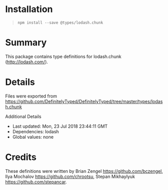 # Installation
> `npm install --save @types/lodash.chunk`

# Summary
This package contains type definitions for lodash.chunk (http://lodash.com/).

# Details
Files were exported from https://github.com/DefinitelyTyped/DefinitelyTyped/tree/master/types/lodash.chunk

Additional Details
 * Last updated: Mon, 23 Jul 2018 23:44:11 GMT
 * Dependencies: lodash
 * Global values: none

# Credits
These definitions were written by Brian Zengel <https://github.com/bczengel>, Ilya Mochalov <https://github.com/chrootsu>, Stepan Mikhaylyuk <https://github.com/stepancar>.
